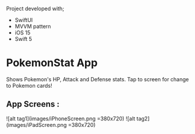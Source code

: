 Project developed with; 
- SwiftUI 
- MVVM pattern
- iOS 15 
- Swift 5

# PokemonStat App
Shows Pokemon's HP, Attack and Defense stats.
Tap to screen for change to Pokemon cards!

## App Screens :

![alt tag1](images/iPhoneScreen.png =380x720)
![alt tag2](images/iPadScreen.png =380x720)
